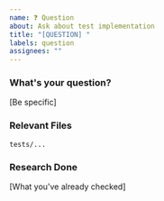 ```yaml
---
name: ❓ Question
about: Ask about test implementation
title: "[QUESTION] "
labels: question
assignees: ""
---
```


### What's your question?
[Be specific]

### Relevant Files
`tests/...`

### Research Done
[What you've already checked]